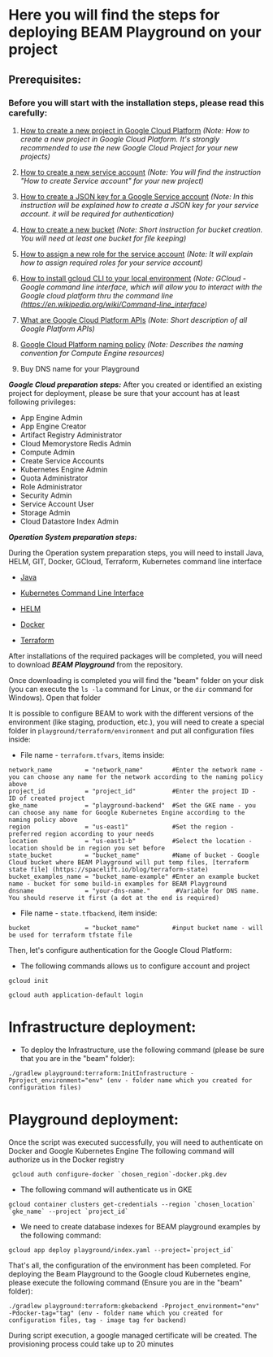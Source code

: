 <!--
    Licensed to the Apache Software Foundation (ASF) under one
    or more contributor license agreements.  See the NOTICE file
    distributed with this work for additional information
    regarding copyright ownership.  The ASF licenses this file
    to you under the Apache License, Version 2.0 (the
    "License"); you may not use this file except in compliance
    with the License.  You may obtain a copy of the License at

      http://www.apache.org/licenses/LICENSE-2.0

    Unless required by applicable law or agreed to in writing,
    software distributed under the License is distributed on an
    "AS IS" BASIS, WITHOUT WARRANTIES OR CONDITIONS OF ANY
    KIND, either express or implied.  See the License for the
    specific language governing permissions and limitations
    under the License.
-->
# Here you will find the steps for deploying BEAM Playground on your project

## Prerequisites:

### Before you will start with the installation steps, please read this carefully:
1. [How to create a new project in Google Cloud Platform](https://cloud.google.com/resource-manager/docs/creating-managing-projects/) _(Note: How to create a new project in Google Cloud Platform. It's strongly recommended to use the new Google Cloud Project for your new projects)_

2. [How to create a new service account](https://cloud.google.com/iam/docs/creating-managing-service-accounts) _(Note: You will find the instruction "How to create Service account" for your new project)_

3. [How to create a JSON key for a Google Service account](https://cloud.google.com/iam/docs/creating-managing-service-account-keys) _(Note: In this instruction will be explained how to create a JSON key for your service account. it will be required for authentication)_

4. [How to create a new bucket](https://cloud.google.com/storage/docs/creating-buckets) _(Note: Short instruction for bucket creation. You will need at least one bucket for file keeping)_

5. [How to assign a new role for the service account](https://cloud.google.com/iam/docs/granting-changing-revoking-access) _(Note: It will explain how to assign required roles for your service account)_

6. [How to install gcloud CLI to your local environment](https://cloud.google.com/sdk/docs/install?hl=en) _(Note: GCloud - Google command line interface, which will allow you to interact with the Google cloud platform thru the command line (https://en.wikipedia.org/wiki/Command-line_interface)_

7. [What are Google Cloud Platform APIs](https://cloud.google.com/apis) _(Note: Short description of all Google Platform APIs)_

8. [Google Cloud Platform naming policy](https://cloud.google.com/compute/docs/naming-resources) _(Note: Describes the naming convention for Compute Engine resources)_
9. Buy DNS name for your Playground

***Google Cloud preparation steps:***
After you created or identified an existing project for deployment, please be sure that your account has at least following privileges:
   - App Engine Admin
   - App Engine Creator
   - Artifact Registry Administrator
   - Cloud Memorystore Redis Admin
   - Compute Admin
   - Create Service Accounts
   - Kubernetes Engine Admin
   - Quota Administrator
   - Role Administrator
   - Security Admin
   - Service Account User
   - Storage Admin
   - Cloud Datastore Index Admin

***Operation System preparation steps:***

During the Operation system preparation steps, you will need to install Java, HELM, GIT, Docker, GCloud, Terraform, Kubernetes command line interface

* [Java](https://adoptopenjdk.net/)

* [Kubernetes Command Line Interface](https://kubernetes.io/docs/tasks/tools/install-kubectl-linux/)

* [HELM](https://helm.sh/docs/intro/install/)

* [Docker](https://docs.docker.com/engine/install/)

* [Terraform](https://www.terraform.io/downloads)

After installations of the required packages will be completed, you will need to download ***BEAM Playground*** from the repository. 

Once downloading is completed you will find the "beam" folder on your disk (you can execute the `ls -la` command for Linux, or the `dir` command for Windows). Open that folder

It is possible to configure BEAM to work with the different versions of the environment (like staging, production, etc.), you will need to create a special folder in `playground/terraform/environment` and put all configuration files inside:
* File name - `terraform.tfvars`, items inside:
```
network_name         = "network_name"        #Enter the network name - you can choose any name for the network according to the naming policy above
project_id           = "project_id"          #Enter the project ID - ID of created project
gke_name             = "playground-backend"  #Set the GKE name - you can choose any name for Google Kubernetes Engine according to the naming policy above
region               = "us-east1"            #Set the region - preferred region according to your needs
location             = "us-east1-b"          #Select the location - location should be in region you set before
state_bucket         = "bucket_name"         #Name of bucket - Google Cloud bucket where BEAM Playground will put temp files, [terraform state file] (https://spacelift.io/blog/terraform-state)
bucket_examples_name = "bucket_name-example" #Enter an example bucket name - bucket for some build-in examples for BEAM Playground
dnsname              = "your-dns-name."       #Variable for DNS name. You should reserve it first (a dot at the end is required) 
```
* File name - `state.tfbackend`, item inside:
```
bucket               = "bucket_name"         #input bucket name - will be used for terraform tfstate file
```
Then, let's configure authentication for the Google Cloud Platform:

* The following commands allows us to configure account and project
```
gcloud init
```
```
gcloud auth application-default login
```
# Infrastructure deployment:
* To deploy the Infrastructure, use the following command (please be sure that you are in the "beam" folder):
```
./gradlew playground:terraform:InitInfrastructure -Pproject_environment="env" (env - folder name which you created for configuration files)
```
# Playground deployment:
Once the script was executed successfully, you will need to authenticate on Docker and Google Kubernetes Engine
The following command will authorize us in the Docker registry
```
 gcloud auth configure-docker `chosen_region`-docker.pkg.dev
```
* The following command will authenticate us in GKE
```
gcloud container clusters get-credentials --region `chosen_location` `gke_name` --project `project_id`
```
* We need to create database indexes for BEAM playground examples by the following command:
```
gcloud app deploy playground/index.yaml --project=`project_id`
```
That's all, the configuration of the environment has been completed. For deploying the Beam Playground to the Google cloud Kubernetes engine, please execute the following command (Ensure you are in the "beam" folder):
```
./gradlew playground:terraform:gkebackend -Pproject_environment="env" -Pdocker-tag="tag" (env - folder name which you created for configuration files, tag - image tag for backend)
```
During script execution, a google managed certificate will be created. The provisioning process could take up to 20 minutes

